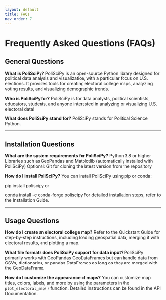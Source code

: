 ```yaml
---
layout: default
title: FAQs
nav_order: 7
---
```


# Frequently Asked Questions (FAQs)

## General Questions

**What is PoliSciPy?**
PoliSciPy is an open-source Python library designed for political data analysis and visualization, with a particular focus on U.S. elections. It provides tools for creating electoral college maps, analyzing voting results, and visualizing demographic trends.

**Who is PoliSciPy for?**
PoliSciPy is for data analysts, political scientists, educators, students, and anyone interested in analyzing or visualizing U.S. electoral data!

**What does PoliSciPy stand for?**
PoliSciPy stands for Political Science Python.

---

## Installation Questions

**What are the system requirements for PoliSciPy?**
Python 3.8 or higher
Libraries such as GeoPandas and Matplotlib (automatically installed with PoliSciPy)
Optional: Git for cloning the latest version from the repository

**How do I install PoliSciPy?**
You can install PoliSciPy using pip or conda:

pip install poliscipy
or

conda install -c conda-forge poliscipy
For detailed installation steps, refer to the Installation Guide.


---

## Usage Questions

**How do I create an electoral college map?**
Refer to the Quickstart Guide for step-by-step instructions, including loading geospatial data, merging it with electoral results, and plotting a map.

**What file formats does PoliSciPy support for data input?**
PoliSciPy primarily works with GeoPandas GeoDataFrames but can handle data from CSVs, dictionaries, or pandas DataFrames as long as they are merged with the GeoDataFrame.

**How do I customize the appearance of maps?**
You can customize map titles, colors, labels, and more by using the parameters in the `plot_electoral_map()` function. Detailed instructions can be found in the API Documentation.